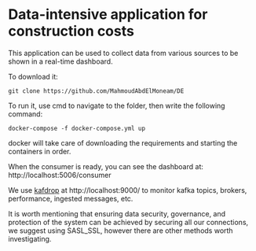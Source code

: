 # Data-intensive application for construction costs
This application can be used to collect data from various sources to be shown in a real-time dashboard.

To download it:
```
git clone https://github.com/MahmoudAbdElMoneam/DE
```

To run it, use cmd to navigate to the folder, then write the following command:
```
docker-compose -f docker-compose.yml up
```

docker will take care of downloading the requirements and starting the containers in order.

When the consumer is ready, you can see the dashboard at:
http://localhost:5006/consumer

We use [kafdrop](https://github.com/obsidiandynamics/kafdrop)  at http://localhost:9000/  to monitor kafka topics, brokers, performance, ingested messages, etc.

It is worth mentioning that ensuring data security, governance, and protection of the system can be achieved by securing all our connections, we suggest using SASL_SSL, however there are other methods worth investigating.

